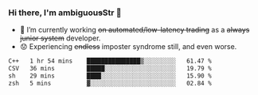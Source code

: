 ### Hi there, I'm ambiguou~~s~~Str 👋

<!--
**ambiguoustexture/ambiguoustexture** is a ✨ _special_ ✨ repository because its `README.md` (this file) appears on your GitHub profile.

Here are some ideas to get you started:
-->
- 🔭 I’m currently working ~~on automated/low-latency trading~~ as a ~~always junior system~~ developer.
- :worried: Experiencing ~~endless~~ imposter syndrome still, and even worse.

<!--START_SECTION:waka-->

```txt
C++   1 hr 54 mins    ███████████████▒░░░░░░░░░   61.47 %
CSV   36 mins         █████░░░░░░░░░░░░░░░░░░░░   19.79 %
sh    29 mins         ████░░░░░░░░░░░░░░░░░░░░░   15.90 %
zsh   5 mins          ▓░░░░░░░░░░░░░░░░░░░░░░░░   02.84 %
```

<!--END_SECTION:waka-->
